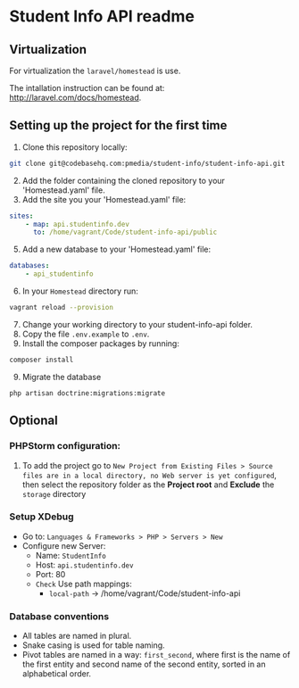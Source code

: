# Student Info API readme

## Virtualization
For virtualization the `laravel/homestead` is use.

The intallation instruction can be found at: http://laravel.com/docs/homestead.

## Setting up the project for the first time
1. Clone this repository locally:

``` bash
git clone git@codebasehq.com:pmedia/student-info/student-info-api.git
```

2. Add the folder containing the cloned repository to your 'Homestead.yaml' file.
3. Add the site you your 'Homestead.yaml' file:

``` yaml
sites:
    - map: api.studentinfo.dev
      to: /home/vagrant/Code/student-info-api/public
```

5. Add a new database to your 'Homestead.yaml' file:

``` yaml
databases:
    - api_studentinfo
```

6. In your `Homestead` directory run:

``` bash
vagrant reload --provision
```

7. Change your working directory to your student-info-api folder.
8. Copy the file `.env.example` to `.env`.
9. Install the composer packages by running:

``` bash
composer install
```

9. Migrate the database
```
php artisan doctrine:migrations:migrate
```

## Optional

### PHPStorm configuration:
1. To add the project go to `New Project from Existing Files > Source files are in a local directory, no Web server is yet configured`, then select the repository folder as the **Project root** and **Exclude** the `storage` directory

### Setup XDebug
- Go to: `Languages & Frameworks > PHP > Servers > New`
- Configure new Server:
    - Name: `StudentInfo`
    - Host: `api.studentinfo.dev`
    - Port: 80
    - `Check` Use path mappings:
	    - `local-path` -> /home/vagrant/Code/student-info-api

### Database conventions
- All tables are named in plural.
- Snake casing is used for table naming.
- Pivot tables are named in a way: `first_second`, where first is the name of the first entity and second name of the second entity, sorted in an alphabetical order.